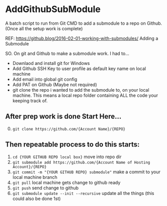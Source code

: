 # AddGithubSubModule
A batch script to run from Git CMD to add a submodule to a repo on Github. (Once all the setup work is complete)

REF: https://github.blog/2016-02-01-working-with-submodules/
Adding a Submodule

SO.
On git and Github to make a submodule work.
I had to...

- Downlaod and install git for Windows
- Add Github SSH Key to user profile as default key name on local machine
- Add email into global git config
- Add PAT on Github (Maybe not required)
- git clone the repo i wanted to add the submodule to, on your local machine. This means a local repo folder containing ALL the code your keeping track of.

## After prep work is done Start Here...

0. ``git clone https://github.com/{Account Name}/{REPO}``

## Then repeatable process to do this starts:

1. ``cd {YOUR GITHUB REPO local box}`` move into repo dir
2. ``git submodule add https://github.com/{Account Name of Hosting Account}/{REPO}``
3. ``git commit -m "{YOUR GITHUB REPO} submodule"`` make a commit to your local machine branch
4. ``git pull`` local machine gets change to github ready
5. ``git push`` send change to github
6. ``git submodule update --init --recursive`` update all the things (this could also be done 1st)
